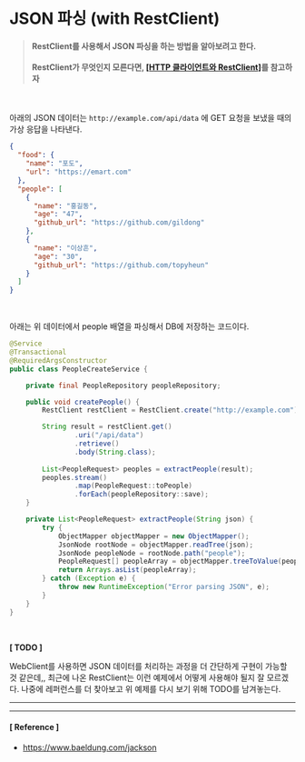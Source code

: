 # JSON 파싱 (with RestClient)

> #### RestClient를 사용해서 JSON 파싱을 하는 방법을 알아보려고 한다.<br><br> RestClient가 무엇인지 모른다면, [[HTTP 클라이언트와 RestClient]](2024.05.10%20-%20HTTP%20클라이언트와%20RestClient.md)를 참고하자

<br>

아래의 JSON 데이터는 `http://example.com/api/data` 에 GET 요청을 보냈을 때의 가상 응답을 나타낸다.

```json
{
  "food": {
    "name": "포도",
    "url": "https://emart.com"
  },
  "people": [
    {
      "name": "홍길동",
      "age": "47",
      "github_url": "https://github.com/gildong"
    },
    {
      "name": "이상흔",
      "age": "30",
      "github_url": "https://github.com/topyheun"
    }
  ]
}
```

<br>

아래는 위 데이터에서 people 배열을 파싱해서 DB에 저장하는 코드이다.

```java
@Service
@Transactional
@RequiredArgsConstructor
public class PeopleCreateService {

    private final PeopleRepository peopleRepository;

    public void createPeople() {
        RestClient restClient = RestClient.create("http://example.com");

        String result = restClient.get()
                .uri("/api/data")
                .retrieve()
                .body(String.class);
        
        List<PeopleRequest> peoples = extractPeople(result);
        peoples.stream()
                .map(PeopleRequest::toPeople)
                .forEach(peopleRepository::save);
    }

    private List<PeopleRequest> extractPeople(String json) {
        try {
            ObjectMapper objectMapper = new ObjectMapper();
            JsonNode rootNode = objectMapper.readTree(json);
            JsonNode peopleNode = rootNode.path("people");
            PeopleRequest[] peopleArray = objectMapper.treeToValue(peopleNode, PeopleRequest[].class);
            return Arrays.asList(peopleArray);
        } catch (Exception e) {
            throw new RuntimeException("Error parsing JSON", e);
        }
    }
}
```

<br>

**[ TODO ]**

WebClient를 사용하면 JSON 데이터를 처리하는 과정을 더 간단하게 구현이 가능할 것 같은데,, 최근에 나온 RestClient는 이런 예제에서 어떻게 사용해야 될지 잘 모르겠다. 나중에 레퍼런스를 더 찾아보고 위 예제를 다시 보기 위해 TODO를 남겨놓는다.

---
---

#### [ Reference ]
- https://www.baeldung.com/jackson